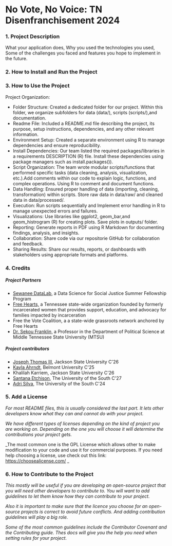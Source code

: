# No Vote, No Voice: TN Disenfranchisement 2024

### 1. Project Description  

What your application does,
Why you used the technologies you used,
Some of the challenges you faced and features you hope to implement in the future.



### 2. How to Install and Run the Project  

### 3. How to Use the Project
Project Organization:
- Folder Structure: Created a dedicated folder for our project. Within this folder, we organize subfolders for data (data/), scripts (scripts/),and documentation. 
- Readme File: Included a README.md file describing the project, its purpose, setup instructions, dependencies, and any other relevant information.
- Environment Setup: Created a separate environment using R to manage dependencies and ensure reproducibility.
- Install Dependencies:  Our team listed the  required packages/libraries in a requirements DESCRIPTION (R) file. Install these dependencies using package managers such as install.packages()).
- Script Organization: The team wrote modular scripts/functions that performed specific tasks (data cleaning, analysis, visualization, etc.).Add comments within our code to explain logic, functions, and complex operations. Using R to comment and document functions.
- Data Handling: Ensured proper handling of data (importing, cleaning, transformation) within scripts. Store raw data in data/raw/ and cleaned data in data/processed/.
- Execution: Run scripts sequentially and Implement error handling in R to manage unexpected errors and failures.
- Visualizations: Use libraries like ggplot2, geom_bar,and geom_histrogram (R) for creating plots. Save plots in outputs/ folder.
- Reporting: Generate reports in PDF using  R Markdown for documenting findings, analysis, and insights.
- Collaboration: Share code via  our repositorie GitHub for collaboration and feedback.
- Sharing Results: Share our results, reports, or dashboards with stakeholders using appropriate formats and platforms.





### 4. Credits
##### Project Partners
- [Sewanee DataLab,](https://new.sewanee.edu/sewanee-datalab/) a Data Science for Social Justice Summer Fellowship Program
- [Free Hearts,](https://freeheartsorg.com/) a Tennessee state-wide organization founded by formerly incarcerated women that provides support, education, and advocacy for families impacted by incarceration
- Free the Vote Coalition, a a state-wide grassroots network anchored by Free Hearts
- [Dr. Sekou Franklin,](https://sekoufranklin.com/) a Professor in the Department of Political Science at Middle Tennessee State University (MTSU)

##### Project contributors
- [Joseph Thomas III,](https://github.com/JosephDataN) Jackson State University C'26
- [Kayla Ahrndt,](https://github.com/kayla-ahrndt/) Belmont University C'25
- Khalilah Karriem, Jackson State University C'26
- [Santana Etchison,](https://github.com/santanaetch) The University of the South C'27
- [Adri Silva,](https://github.com/adri-elle-silva) The University of the South C'24

### 5. Add a License
_For most README files, this is usually considered the last part. It lets other developers know what they can and cannot do with your project._

_We have different types of licenses depending on the kind of project you are working on. Depending on the one you will choose it will determine the contributions your project gets._

_The most common one is the GPL License which allows other to make modification to your code and use it for commercial purposes. If you need help choosing a license, use check out this link: https://choosealicense.com/ _


### 6. How to Contribute to the Project
_This mostly will be useful if you are developing an open-source project that you will need other developers to contribute to. You will want to add guidelines to let them know how they can contribute to your project._

_Also it is important to make sure that the licence you choose for an open-source projects is correct to avoid future conflicts. And adding contribution guidelines will play a big role._

_Some of the most common guidelines include the Contributor Covenant and the Contributing guide. Thes docs will give you the help you need when setting rules for your project._

